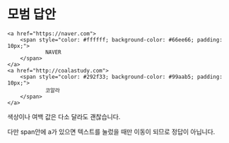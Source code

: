 # 모범 답안

```markup
<a href="https://naver.com">
    <span style="color: #ffffff; background-color: #66ee66; padding: 10px;">
            NAVER
    </span>
</a>
<a href="http://coalastudy.com">
    <span style="color: #292f33; background-color: #99aab5; padding: 10px;">
            코알라
    </span>
</a>
```

색상이나 여백 값은 다소 달라도 괜찮습니다.

다만 span안에 a가 있으면 텍스트를 눌렀을 때만 이동이 되므로 정답이 아닙니다.

